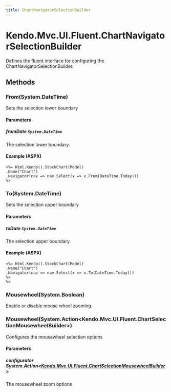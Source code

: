 ```yaml
---
title: ChartNavigatorSelectionBuilder
---
```


# Kendo.Mvc.UI.Fluent.ChartNavigatorSelectionBuilder
Defines the fluent interface for configuring the ChartNavigatorSelectionBuilder.




## Methods


### From(System.DateTime)
Sets the selection lower boundary


#### Parameters

##### fromDate `System.DateTime`
The selection lower boundary.




#### Example (ASPX)
    <%= Html.Kendo().StockChart(Model)
    .Name("Chart")
    .Navigator(nav => nav.Select(x => x.From(DateTime.Today)))
    %>


### To(System.DateTime)
Sets the selection upper boundary


#### Parameters

##### toDate `System.DateTime`
The selection upper boundary.




#### Example (ASPX)
    <%= Html.Kendo().StockChart(Model)
    .Name("Chart")
    .Navigator(nav => nav.Select(x => x.To(DateTime.Today)))
    %>
    %>


### Mousewheel(System.Boolean)
Enable or disable mouse wheel zooming.





### Mousewheel(System.Action\<Kendo.Mvc.UI.Fluent.ChartSelectionMousewheelBuilder\>)
Configures the mousewheel selection options


#### Parameters

##### configurator System.Action<[Kendo.Mvc.UI.Fluent.ChartSelectionMousewheelBuilder](/api/aspnet-mvc/Kendo.Mvc.UI.Fluent/ChartSelectionMousewheelBuilder)>
The mousewheel zoom options






